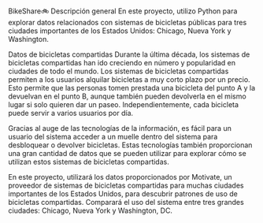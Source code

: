 BikeShare🚲
Descripción general En este proyecto, utilizo Python para explorar datos relacionados con sistemas de bicicletas públicas para tres ciudades importantes de los Estados Unidos: Chicago, Nueva York y Washington.

Datos de bicicletas compartidas Durante la última década, los sistemas de bicicletas compartidas han ido creciendo en número y popularidad en ciudades de todo el mundo. Los sistemas de bicicletas compartidas permiten a los usuarios alquilar bicicletas a muy corto plazo por un precio. Esto permite que las personas tomen prestada una bicicleta del punto A y la devuelvan en el punto B, aunque también pueden devolverla en el mismo lugar si solo quieren dar un paseo. Independientemente, cada bicicleta puede servir a varios usuarios por día.

Gracias al auge de las tecnologías de la información, es fácil para un usuario del sistema acceder a un muelle dentro del sistema para desbloquear o devolver bicicletas. Estas tecnologías también proporcionan una gran cantidad de datos que se pueden utilizar para explorar cómo se utilizan estos sistemas de bicicletas compartidas.

En este proyecto, utilizará los datos proporcionados por Motivate, un proveedor de sistemas de bicicletas compartidas para muchas ciudades importantes de los Estados Unidos, para descubrir patrones de uso de bicicletas compartidas. Comparará el uso del sistema entre tres grandes ciudades: Chicago, Nueva York y Washington, DC.